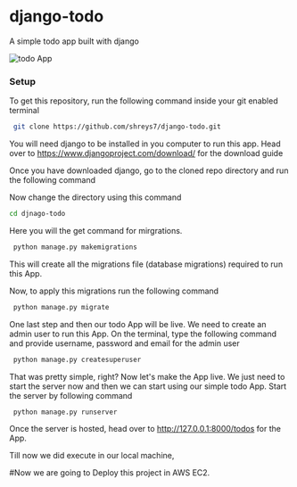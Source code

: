 # django-todo
A simple todo app built with django

![todo App](https://raw.githubusercontent.com/shreys7/django-todo/develop/staticfiles/todoApp.png)
### Setup
To get this repository, run the following command inside your git enabled terminal
```bash
 git clone https://github.com/shreys7/django-todo.git
```
You will need django to be installed in you computer to run this app. Head over to https://www.djangoproject.com/download/ for the download guide

Once you have downloaded django, go to the cloned repo directory and run the following command

Now change the directory using this command

```bash
cd djnago-todo
````

Here you will the get command for mirgrations.

```bash
 python manage.py makemigrations
```

This will create all the migrations file (database migrations) required to run this App.

Now, to apply this migrations run the following command
```bash
 python manage.py migrate
```

One last step and then our todo App will be live. We need to create an admin user to run this App. On the terminal, type the following command and provide username, password and email for the admin user
```bash
 python manage.py createsuperuser
```

That was pretty simple, right? Now let's make the App live. We just need to start the server now and then we can start using our simple todo App. Start the server by following command

```bash
 python manage.py runserver
```

Once the server is hosted, head over to http://127.0.0.1:8000/todos for the App.

Till now we did execute in our local machine,

#Now we are going to Deploy this project in AWS EC2.



